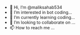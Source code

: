- 👋 Hi, I’m @maliksahab534
- 👀 I’m interested in bot coding...
- 🌱 I’m currently learning coding...
- 💞️ I’m looking to collaborate on ...
- 📫 How to reach me ...

<!---
maliksahab534/maliksahab534 is a ✨ special ✨ repository because its `README.md` (this file) appears on your GitHub profile.
You can click the Preview link to take a look at your changes.
--->
